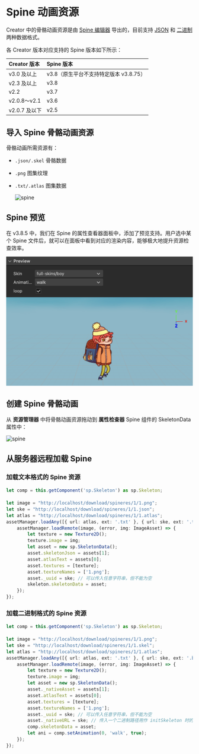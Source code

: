 # Spine 动画资源

Creator 中的骨骼动画资源是由 [Spine 编辑器](http://zh.esotericsoftware.com/) 导出的，目前支持 [JSON](http://zh.esotericsoftware.com/spine-export/#JSON) 和 [二进制](http://zh.esotericsoftware.com/spine-export/#%E4%BA%8C%E8%BF%9B%E5%88%B6) 两种数据格式。

各 Creator 版本对应支持的 Spine 版本如下所示：

| Creator 版本  | Spine 版本 |
| :----------  | :-------- |
| v3.0 及以上   | v3.8（原生平台不支持特定版本 v3.8.75）|
| v2.3 及以上   | v3.8 |
| v2.2         | v3.7 |
| v2.0.8～v2.1 | v3.6 |
| v2.0.7 及以下 | v2.5 |

## 导入 Spine 骨骼动画资源

骨骼动画所需资源有：

- `.json/.skel` 骨骼数据
- `.png` 图集纹理
- `.txt/.atlas` 图集数据

  ![spine](spine/import.png)

## Spine 预览

在 v3.8.5 中，我们在 Spine 的属性查看器面板中，添加了预览支持。用户选中某个 Spine 文件后，就可以在面板中看到对应的渲染内容，能够极大地提升资源检查效率。

![preview](spine/spine-preview.png)

## 创建 Spine 骨骼动画

从 **资源管理器** 中将骨骼动画资源拖动到 **属性检查器** Spine 组件的 SkeletonData 属性中：

![spine](spine/set_skeleton.png)

## 从服务器远程加载 Spine

### 加载文本格式的 Spine 资源

```ts
let comp = this.getComponent('sp.Skeleton') as sp.Skeleton;

let image = "http://localhost/download/spineres/1/1.png";
let ske = "http://localhost/download/spineres/1/1.json";
let atlas = "http://localhost/download/spineres/1/1.atlas";
assetManager.loadAny([{ url: atlas, ext: '.txt' }, { url: ske, ext: '.txt' }], (error, assets) => {
    assetManager.loadRemote(image, (error, img: ImageAsset) => {
        let texture = new Texture2D();
        texture.image = img;
        let asset = new sp.SkeletonData();
        asset.skeletonJson = assets[1];
        asset.atlasText = assets[0];
        asset.textures = [texture];
        asset.textureNames = ['1.png'];
        asset._uuid = ske; // 可以传入任意字符串，但不能为空
        skeleton.skeletonData = asset;
    });
});
```

### 加载二进制格式的 Spine 资源

```ts
let comp = this.getComponent('sp.Skeleton') as sp.Skeleton;

let image = "http://localhost/download/spineres/1/1.png";
let ske = "http://localhost/download/spineres/1/1.skel";
let atlas = "http://localhost/download/spineres/1/1.atlas";
assetManager.loadAny([{ url: atlas, ext: '.txt' }, { url: ske, ext: '.bin' }], (error, assets) => {
    assetManager.loadRemote(image, (error, img: ImageAsset) => {
        let texture = new Texture2D();
        texture.image = img;
        let asset = new sp.SkeletonData();
        asset._nativeAsset = assets[1];
        asset.atlasText = assets[0];
        asset.textures = [texture];
        asset.textureNames = ['1.png'];
        asset._uuid = ske; // 可以传入任意字符串，但不能为空
        asset._nativeURL = ske; // 传入一个二进制路径用作 initSkeleton 时的 filePath 参数使用
        comp.skeletonData = asset;
        let ani = comp.setAnimation(0, 'walk', true);
    });
});
```
